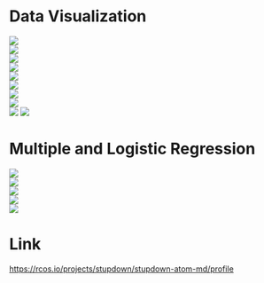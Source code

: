 # Data Visualization

![](1.png)  
![](2.png)  
![](3.png)  
![](4.png)  
![](5.png)  
![](6png)  
![](7.png)  
![](8.png)  
![](9.png) 
![](10.png)  

# Multiple and Logistic Regression

![](11.png)  
![](12.png)  
![](13.png)  
![](14.png)  
![](15.png)  

# Link  

https://rcos.io/projects/stupdown/stupdown-atom-md/profile
